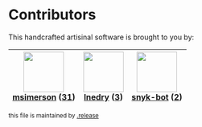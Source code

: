 # Contributors

This handcrafted artisinal software is brought to you by:

| <img height="80" src="https://avatars.githubusercontent.com/u/261635?v=4"><br><a href="https://github.com/msimerson">msimerson</a> (<a href="https://github.com/haraka/haraka-plugin-attachment/commits?author=msimerson">31</a>) | <img height="80" src="https://avatars.githubusercontent.com/u/203240?v=4"><br><a href="https://github.com/lnedry">lnedry</a> (<a href="https://github.com/haraka/haraka-plugin-attachment/commits?author=lnedry">3</a>) | <img height="80" src="https://avatars.githubusercontent.com/u/19733683?v=4"><br><a href="https://github.com/snyk-bot">snyk-bot</a> (<a href="https://github.com/haraka/haraka-plugin-attachment/commits?author=snyk-bot">2</a>) |
| :-------------------------------------------------------------------------------------------------------------------------------------------------------------------------------------------------------------------------------: | :---------------------------------------------------------------------------------------------------------------------------------------------------------------------------------------------------------------------: | :-----------------------------------------------------------------------------------------------------------------------------------------------------------------------------------------------------------------------------: |

<sub>this file is maintained by [.release](https://github.com/msimerson/.release)</sub>
